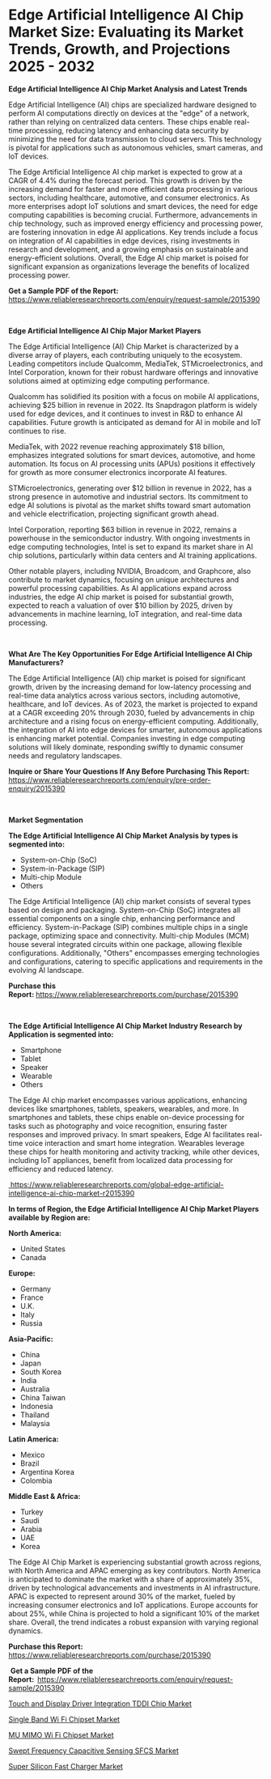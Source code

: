 <p><h1>Edge Artificial Intelligence AI Chip Market Size: Evaluating its Market Trends, Growth, and Projections 2025 - 2032</h1></p><p><strong>Edge Artificial Intelligence AI Chip Market Analysis and Latest Trends</strong></p>
<p><p>Edge Artificial Intelligence (AI) chips are specialized hardware designed to perform AI computations directly on devices at the "edge" of a network, rather than relying on centralized data centers. These chips enable real-time processing, reducing latency and enhancing data security by minimizing the need for data transmission to cloud servers. This technology is pivotal for applications such as autonomous vehicles, smart cameras, and IoT devices.</p><p>The Edge Artificial Intelligence AI chip market is expected to grow at a CAGR of 4.4% during the forecast period. This growth is driven by the increasing demand for faster and more efficient data processing in various sectors, including healthcare, automotive, and consumer electronics. As more enterprises adopt IoT solutions and smart devices, the need for edge computing capabilities is becoming crucial. Furthermore, advancements in chip technology, such as improved energy efficiency and processing power, are fostering innovation in edge AI applications. Key trends include a focus on integration of AI capabilities in edge devices, rising investments in research and development, and a growing emphasis on sustainable and energy-efficient solutions. Overall, the Edge AI chip market is poised for significant expansion as organizations leverage the benefits of localized processing power.</p></p>
<p><strong>Get a Sample PDF of the Report:&nbsp;</strong> <a href="https://www.reliableresearchreports.com/enquiry/request-sample/2015390?utm_campaign=116&utm_medium=2&utm_source=Github&utm_content=ia&utm_term=17012025&utm_id=edge-artificial-intelligence-ai-chip">https://www.reliableresearchreports.com/enquiry/request-sample/2015390</a></p>
<p>&nbsp;</p>
<p><strong>Edge Artificial Intelligence AI Chip Major Market Players</strong></p>
<p><p>The Edge Artificial Intelligence (AI) Chip Market is characterized by a diverse array of players, each contributing uniquely to the ecosystem. Leading competitors include Qualcomm, MediaTek, STMicroelectronics, and Intel Corporation, known for their robust hardware offerings and innovative solutions aimed at optimizing edge computing performance.</p><p>Qualcomm has solidified its position with a focus on mobile AI applications, achieving $25 billion in revenue in 2022. Its Snapdragon platform is widely used for edge devices, and it continues to invest in R&D to enhance AI capabilities. Future growth is anticipated as demand for AI in mobile and IoT continues to rise.</p><p>MediaTek, with 2022 revenue reaching approximately $18 billion, emphasizes integrated solutions for smart devices, automotive, and home automation. Its focus on AI processing units (APUs) positions it effectively for growth as more consumer electronics incorporate AI features.</p><p>STMicroelectronics, generating over $12 billion in revenue in 2022, has a strong presence in automotive and industrial sectors. Its commitment to edge AI solutions is pivotal as the market shifts toward smart automation and vehicle electrification, projecting significant growth ahead.</p><p>Intel Corporation, reporting $63 billion in revenue in 2022, remains a powerhouse in the semiconductor industry. With ongoing investments in edge computing technologies, Intel is set to expand its market share in AI chip solutions, particularly within data centers and AI training applications.</p><p>Other notable players, including NVIDIA, Broadcom, and Graphcore, also contribute to market dynamics, focusing on unique architectures and powerful processing capabilities. As AI applications expand across industries, the edge AI chip market is poised for substantial growth, expected to reach a valuation of over $10 billion by 2025, driven by advancements in machine learning, IoT integration, and real-time data processing.</p></p>
<p>&nbsp;</p>
<p><strong>What Are The Key Opportunities For Edge Artificial Intelligence AI Chip Manufacturers?</strong></p>
<p><p>The Edge Artificial Intelligence (AI) chip market is poised for significant growth, driven by the increasing demand for low-latency processing and real-time data analytics across various sectors, including automotive, healthcare, and IoT devices. As of 2023, the market is projected to expand at a CAGR exceeding 20% through 2030, fueled by advancements in chip architecture and a rising focus on energy-efficient computing. Additionally, the integration of AI into edge devices for smarter, autonomous applications is enhancing market potential. Companies investing in edge computing solutions will likely dominate, responding swiftly to dynamic consumer needs and regulatory landscapes.</p></p>
<p><strong>Inquire or Share Your Questions If Any Before Purchasing This Report:</strong> <a href="https://www.reliableresearchreports.com/enquiry/pre-order-enquiry/2015390?utm_campaign=116&utm_medium=2&utm_source=Github&utm_content=ia&utm_term=17012025&utm_id=edge-artificial-intelligence-ai-chip">https://www.reliableresearchreports.com/enquiry/pre-order-enquiry/2015390</a></p>
<p>&nbsp;</p>
<p><strong>Market Segmentation</strong></p>
<p><strong>The Edge Artificial Intelligence AI Chip Market Analysis by types is segmented into:</strong></p>
<p><ul><li>System-on-Chip (SoC)</li><li>System-in-Package (SIP)</li><li>Multi-chip Module</li><li>Others</li></ul></p>
<p><p>The Edge Artificial Intelligence (AI) chip market consists of several types based on design and packaging. System-on-Chip (SoC) integrates all essential components on a single chip, enhancing performance and efficiency. System-in-Package (SIP) combines multiple chips in a single package, optimizing space and connectivity. Multi-chip Modules (MCM) house several integrated circuits within one package, allowing flexible configurations. Additionally, "Others" encompasses emerging technologies and configurations, catering to specific applications and requirements in the evolving AI landscape.</p></p>
<p><strong>Purchase this Report:&nbsp;</strong><a href="https://www.reliableresearchreports.com/purchase/2015390?utm_campaign=116&utm_medium=2&utm_source=Github&utm_content=ia&utm_term=17012025&utm_id=edge-artificial-intelligence-ai-chip">https://www.reliableresearchreports.com/purchase/2015390</a></p>
<p>&nbsp;</p>
<p><strong>The Edge Artificial Intelligence AI Chip Market Industry Research by Application is segmented into:</strong></p>
<p><ul><li>Smartphone</li><li>Tablet</li><li>Speaker</li><li>Wearable</li><li>Others</li></ul></p>
<p><p>The Edge AI chip market encompasses various applications, enhancing devices like smartphones, tablets, speakers, wearables, and more. In smartphones and tablets, these chips enable on-device processing for tasks such as photography and voice recognition, ensuring faster responses and improved privacy. In smart speakers, Edge AI facilitates real-time voice interaction and smart home integration. Wearables leverage these chips for health monitoring and activity tracking, while other devices, including IoT appliances, benefit from localized data processing for efficiency and reduced latency.</p></p>
<p><a href="https://www.reliableresearchreports.com/global-edge-artificial-intelligence-ai-chip-market-r2015390?utm_campaign=116&utm_medium=2&utm_source=Github&utm_content=ia&utm_term=17012025&utm_id=edge-artificial-intelligence-ai-chip">&nbsp;https://www.reliableresearchreports.com/global-edge-artificial-intelligence-ai-chip-market-r2015390</a></p>
<p><strong>In terms of Region, the Edge Artificial Intelligence AI Chip Market Players available by Region are:</strong></p>
<p>
    <p> <strong> North America: </strong>
        <ul>
            <li>United States</li>
            <li>Canada</li>
        </ul>
        </p> 
    <p> <strong> Europe: </strong>
        <ul>
            <li>Germany</li>
            <li>France</li>
            <li>U.K.</li>
            <li>Italy</li>
            <li>Russia</li>
        </ul>
        </p> 
    <p> <strong> Asia-Pacific: </strong>
        <ul>
            <li>China</li>
            <li>Japan</li>
            <li>South Korea</li>
            <li>India</li>
            <li>Australia</li>
            <li>China Taiwan</li>
            <li>Indonesia</li>
            <li>Thailand</li>
            <li>Malaysia</li>
        </ul>
        </p> 
    <p> <strong> Latin America: </strong>
        <ul>
            <li>Mexico</li>
            <li>Brazil</li>
            <li>Argentina Korea</li>
            <li>Colombia</li>
        </ul>
        </p> 
    <p> <strong> Middle East & Africa: </strong>
        <ul>
            <li>Turkey</li>
            <li>Saudi</li>
            <li>Arabia</li>
            <li>UAE</li>
            <li>Korea</li>
        </ul>
    </p>
    </p>
<p><p>The Edge AI Chip Market is experiencing substantial growth across regions, with North America and APAC emerging as key contributors. North America is anticipated to dominate the market with a share of approximately 35%, driven by technological advancements and investments in AI infrastructure. APAC is expected to represent around 30% of the market, fueled by increasing consumer electronics and IoT applications. Europe accounts for about 25%, while China is projected to hold a significant 10% of the market share. Overall, the trend indicates a robust expansion with varying regional dynamics.</p></p>
<p><strong>Purchase this Report: </strong><a href="https://www.reliableresearchreports.com/purchase/2015390?utm_campaign=116&utm_medium=2&utm_source=Github&utm_content=ia&utm_term=17012025&utm_id=edge-artificial-intelligence-ai-chip">https://www.reliableresearchreports.com/purchase/2015390</a></p>
<p>&nbsp;<strong>Get a Sample PDF of the Report:&nbsp;&nbsp;</strong><a href="https://www.reliableresearchreports.com/enquiry/request-sample/2015390?utm_campaign=116&utm_medium=2&utm_source=Github&utm_content=ia&utm_term=17012025&utm_id=edge-artificial-intelligence-ai-chip">https://www.reliableresearchreports.com/enquiry/request-sample/2015390</a></p>
<p><strong></strong></p>
<p><p><a href="https://github.com/OlenFleming68/Market-Research-Report-List-1/blob/main/touch-and-display-driver-integration-tddi-chip-market.md?utm_campaign=116&utm_medium=2&utm_source=Github&utm_content=ia&utm_term=17012025&utm_id=edge-artificial-intelligence-ai-chip">Touch and Display Driver Integration TDDI Chip Market</a></p><p><a href="https://github.com/lindaopodray/Market-Research-Report-List-1/blob/main/single-band-wi-fi-chipset-market.md?utm_campaign=116&utm_medium=2&utm_source=Github&utm_content=ia&utm_term=17012025&utm_id=edge-artificial-intelligence-ai-chip">Single Band Wi Fi Chipset Market</a></p><p><a href="https://github.com/flnordan65e0/Market-Research-Report-List-1/blob/main/mu-mimo-wi-fi-chipset-market.md?utm_campaign=116&utm_medium=2&utm_source=Github&utm_content=ia&utm_term=17012025&utm_id=edge-artificial-intelligence-ai-chip">MU MIMO Wi Fi Chipset Market</a></p><p><a href="https://github.com/hammelximalschid/Market-Research-Report-List-1/blob/main/swept-frequency-capacitive-sensing-sfcs-market.md?utm_campaign=116&utm_medium=2&utm_source=Github&utm_content=ia&utm_term=17012025&utm_id=edge-artificial-intelligence-ai-chip">Swept Frequency Capacitive Sensing SFCS Market</a></p><p><a href="https://github.com/rodinayygacklezi/Market-Research-Report-List-1/blob/main/super-silicon-fast-charger-market.md?utm_campaign=116&utm_medium=2&utm_source=Github&utm_content=ia&utm_term=17012025&utm_id=edge-artificial-intelligence-ai-chip">Super Silicon Fast Charger Market</a></p></p>